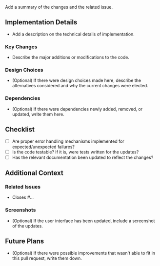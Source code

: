 Add a summary of the changes and the related issue.

## Implementation Details
- Add a description on the technical details of implementation.

### Key Changes
- Describe the major additions or modifications to the code.

### Design Choices
- (Optional) If there were design choices made here, describe the alternatives considered and why the current changes were elected.

### Dependencies
- (Optional) If there were dependencies newly added, removed, or updated, write them here. 

## Checklist
- [ ] Are proper error handling mechanisms implemented for expected/unexpected failures?
- [ ] Is the code testable? If it is, were tests written for the updates?
- [ ] Has the relevant documentation been updated to reflect the changes?

## Additional Context
### Related Issues
- Closes #...

### Screenshots
- (Optional) If the user interface has been updated, include a screenshot of the updates.

## Future Plans
- (Optional) If there were possible improvements that wasn't able to fit in this pull request, write them down.
